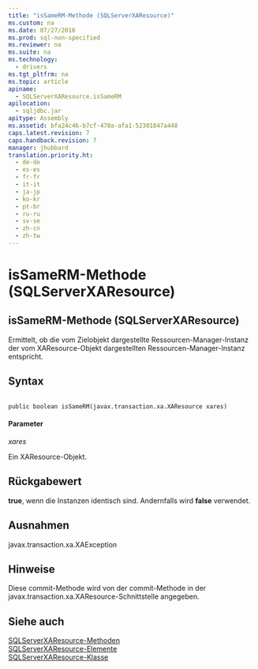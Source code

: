 ```yaml
---
title: "isSameRM-Methode (SQLServerXAResource)"
ms.custom: na
ms.date: 07/27/2016
ms.prod: sql-non-specified
ms.reviewer: na
ms.suite: na
ms.technology: 
  - drivers
ms.tgt_pltfrm: na
ms.topic: article
apiname: 
  - SQLServerXAResource.isSameRM
apilocation: 
  - sqljdbc.jar
apitype: Assembly
ms.assetid: bfa24c46-b7cf-470a-afa1-52301847a448
caps.latest.revision: 7
caps.handback.revision: 7
manager: jhubbard
translation.priority.ht: 
  - de-de
  - es-es
  - fr-fr
  - it-it
  - ja-jp
  - ko-kr
  - pt-br
  - ru-ru
  - sv-se
  - zh-cn
  - zh-tw
---
```

# isSameRM-Methode (SQLServerXAResource)
    
## isSameRM\-Methode \(SQLServerXAResource\)  
 Ermittelt, ob die vom Zielobjekt dargestellte Ressourcen\-Manager\-Instanz der vom XAResource\-Objekt dargestellten Ressourcen\-Manager\-Instanz entspricht.  
  
## Syntax  
  
```  
  
public boolean isSameRM(javax.transaction.xa.XAResource xares)  
```  
  
#### Parameter  
 *xares*  
  
 Ein XAResource\-Objekt.  
  
## Rückgabewert  
 **true**, wenn die Instanzen identisch sind. Andernfalls wird **false** verwendet.  
  
## Ausnahmen  
 javax.transaction.xa.XAException  
  
## Hinweise  
 Diese commit\-Methode wird von der commit\-Methode in der javax.transaction.xa.XAResource\-Schnittstelle angegeben.  
  
## Siehe auch  
 [SQLServerXAResource-Methoden](../content/SQLServerXAResource-Methods.md)   
 [SQLServerXAResource-Elemente](../content/SQLServerXAResource-Members.md)   
 [SQLServerXAResource-Klasse](../content/SQLServerXAResource-Class.md)  
  
  